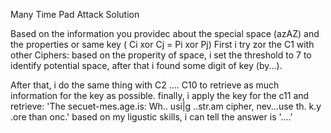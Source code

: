 Many Time Pad Attack Solution

Based on the information you providec about the special space (azAZ) and the properties or same key ( Ci xor Cj = Pi xor Pj)
First i try zor the C1 with other Ciphers: based on the properity of space, i set the threshold to 7 to identify potential space, after that i found some digit of key (by...). 

After that, i do the same thing with C2 .... C10 to retrieve as much information for the key as possible.
finally, i apply the key for the c11 and retrieve: 'The secuet-mes.age.is: Wh.. usi|g ..str.am cipher, nev...use th. k.y .ore than onc.'
based on my ligustic skills, i can tell the answer is '....'

